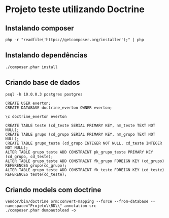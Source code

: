 # Projeto teste utilizando Doctrine

## Instalando composer

    php -r "readfile('https://getcomposer.org/installer');" | php

## Instalando dependências

    ./composer.phar install

## Criando base de dados

    psql -h 10.0.0.3 postgres postgres
     
    CREATE USER everton;
    CREATE DATABASE doctrine_everton OWNER everton;
     
    \c doctrine_everton everton
     
    CREATE TABLE teste (cd_teste SERIAL PRIMARY KEY, nm_teste TEXT NOT NULL);
    CREATE TABLE grupo (cd_grupo SERIAL PRIMARY KEY, nm_grupo TEXT NOT NULL);
    CREATE TABLE grupo_teste (cd_grupo INTEGER NOT NULL, cd_teste INTEGER NOT NULL);
    ALTER TABLE grupo_teste ADD CONSTRAINT pk_grupo_teste PRIMARY KEY (cd_grupo, cd_teste);
    ALTER TABLE grupo_teste ADD CONSTRAINT fk_grupo FOREIGN KEY (cd_grupo) REFERENCES grupo(cd_grupo);
    ALTER TABLE grupo_teste ADD CONSTRAINT fk_teste FOREIGN KEY (cd_teste) REFERENCES teste(cd_teste);
    
## Criando models com doctrine

    vendor/bin/doctrine orm:convert-mapping --force --from-database --namespace="Projeto\\BD\\" annotation src
    ./composer.phar dumpautoload -o

